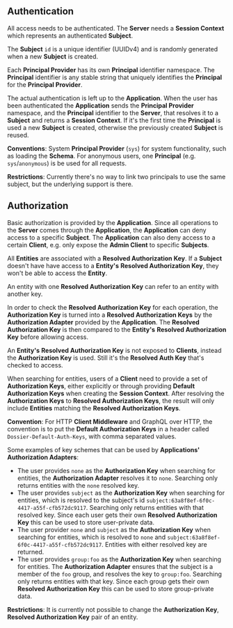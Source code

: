 ## Authentication

All access needs to be authenticated. The **Server** needs a **Session Context** which represents an authenticated **Subject**.

The **Subject** `id` is a unique identifier (UUIDv4) and is randomly generated when a new **Subject** is created.

Each **Principal Provider** has its own **Principal** identifier namespace. The **Principal** identifier is any stable string that uniquely identifies the **Principal** for the **Principal Provider**.

The actual authentication is left up to the **Application**. When the user has been authenticated the **Application** sends the **Principal Provider** namespace, and the **Principal** identifier to the **Server**, that resolves it to a **Subject** and returns a **Session Context**. If it's the first time the **Principal** is used a new **Subject** is created, otherwise the previously created **Subject** is reused.

**Conventions**: System **Principal Provider** (`sys`) for system functionality, such as loading the **Schema**. For anonymous users, one **Principal** (e.g. `sys`/`anonymous`) is be used for all requests.

**Restrictions**: Currently there's no way to link two principals to use the same subject, but the underlying support is there.

## Authorization

Basic authorization is provided by the **Application**. Since all operations to the **Server** comes through the **Application**, the **Application** can deny access to a specific **Subject**. The **Application** can also deny access to a certain **Client**, e.g. only expose the **Admin Client** to specific **Subjects**.

All **Entities** are associated with a **Resolved Authorization Key**. If a **Subject** doesn't have have access to a **Entity's** **Resolved Authorization Key**, they won't be able to access the **Entity**.

An entity with one **Resolved Authorization Key** can refer to an entity with another key.

In order to check the **Resolved Authorization Key** for each operation, the **Authorization Key** is turned into a **Resolved Authorization Keys** by the **Authorization Adapter** provided by the **Application**. The **Resolved Authorization Key** is then compared to the **Entity's** **Resolved Authorization Key** before allowing access.

An **Entity's** **Resolved Authorization Key** is not exposed to **Clients**, instead the **Authorization Key** is used. Still it's the **Resolved Auth Key** that's checked to access.

When searching for entities, users of a **Client** need to provide a set of **Authorization Keys**, either explicitly or through providing **Default Authorization Keys** when creating the **Session Context**. After resolving the **Authorization Keys** to **Resolved Authorization Keys**, the result will only include **Entities** matching the **Resolved Authorization Keys**.

**Convention**: For HTTP **Client Middleware** and GraphQL over HTTP, the convention is to put the **Default Authorization Keys** in a header called `Dossier-Default-Auth-Keys`, with comma separated values.

Some examples of key schemes that can be used by **Applications'** **Authorization Adapters**:

- The user provides `none` as the **Authorization Key** when searching for entities, the **Authorization Adapter** resolves it to `none`. Searching only returns entities with the `none` resolved key.
- The user provides `subject` as the **Authorization Key** when searching for entities, which is resolved to the subject's id `subject:63a8f8ef-6f0c-4417-a55f-cfb572dc9117`. Searching only returns entities with that resolved key. Since each user gets their own **Resolved Authorization Key** this can be used to store user-private data.
- The user provider `none` and `subject` as the **Authorization Key** when searching for entities, which is resolved to `none` and `subject:63a8f8ef-6f0c-4417-a55f-cfb572dc9117`. Entities with either resolved key are returned.
- The user provides `group:foo` as the **Authorization Key** when searching for entities. The **Authorization Adapter** ensures that the subject is a member of the `foo` group, and resolves the key to `group:foo`. Searching only returns entities with that key. Since each group gets their own **Resolved Authorization Key** this can be used to store group-private data.

**Restrictions**: It is currently not possible to change the **Authorization Key**, **Resolved Authorization Key** pair of an entity.
